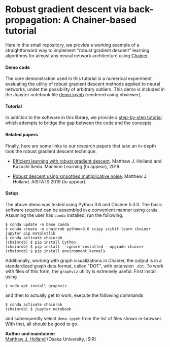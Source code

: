 # Robust gradient descent via back-propagation: A Chainer-based tutorial

Here in this small repository, we provide a working example of a straightforward way to implement "robust gradient descent" learning algorithms for almost any neural network architecture using <a href="https://chainer.org/">Chainer</a>.

#### Demo code

The core demonstration used in this tutorial is a numerical experiment evaluating the utility of robust gradient descent methods applied to neural networks, under the possibility of arbitrary outliers. This demo is included in the Jupyter notebook file <a href="https://nbviewer.jupyter.org/github/feedbackward/chainrob/blob/master/demo.ipynb">demo.ipynb</a> (rendered using nbviewer).

#### Tutorial

In addition to the software in this library, we provide a <a href="LINK">step-by-step tutorial</a> which attempts to bridge the gap between the code and the concepts.

#### Related papers

Finally, here are some links to our research papers that take an in-depth look 
the robust gradient descent technique.

 - <a href="https://arxiv.org/abs/1706.00182">Efficient learning with robust gradient descent</a>. Matthew J. Holland and Kazushi Ikeda. Machine Learning (to appear), 2019.

 - <a href="https://arxiv.org/abs/1810.06207">Robust descent using smoothed multiplicative noise</a>. Matthew J. Holland. AISTATS 2019 (to appear).


#### Setup

The above demo was tested using Python 3.6 and Chainer 5.3.0. The basic software required can be assembled in a convenient manner using `conda`. Assuming the user has `conda` installed, run the following.

```
$ conda update -n base conda
$ conda create -n chainrob python=3.6 scipy scikit-learn chainer jupyter pip matplotlib
$ conda activate chainrob
(chainrob) $ pip install Cython
(chainrob) $ pip install --ignore-installed --upgrade chainer
(chainrob) $ pip install environment_kernels
```

Additionally, working with graph visualizations in Chainer, the output is in a standardized graph data format, called "DOT", with extension `.dot`. To work with files of this form, the `graphviz` utility is extremely useful. First install using

```
$ sudo apt install graphviz
```

and then to actually get to work, execute the following commands

```
$ conda activate chainrob
(chainrob) $ jupyter notebook
```

and subsequently select `demo.ipynb` from the list of files shown in-browser.
With that, all should be good to go.


__Author and maintainer:__<br>
<a href="https://feedbackward.com/">Matthew J. Holland</a> (Osaka University, ISIR)
